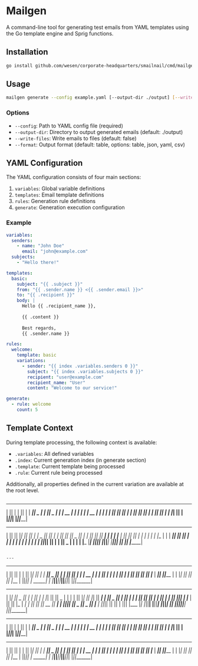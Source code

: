 # Mailgen

A command-line tool for generating test emails from YAML templates using the Go template engine and Sprig functions.

## Installation

```bash
go install github.com/wesen/corporate-headquarters/smailnail/cmd/mailgen@latest
```

## Usage

```bash
mailgen generate --config example.yaml [--output-dir ./output] [--write-files]
```

### Options

- `--config`: Path to YAML config file (required)
- `--output-dir`: Directory to output generated emails (default: ./output)
- `--write-files`: Write emails to files (default: false)
- `--format`: Output format (default: table, options: table, json, yaml, csv)

## YAML Configuration

The YAML configuration consists of four main sections:

1. `variables`: Global variable definitions
2. `templates`: Email template definitions
3. `rules`: Generation rule definitions
4. `generate`: Generation execution configuration

### Example

```yaml
variables:
  senders:
    - name: "John Doe"
      email: "john@example.com"
  subjects:
    - "Hello there!"

templates:
  basic:
    subject: "{{ .subject }}"
    from: "{{ .sender.name }} <{{ .sender.email }}>"
    to: "{{ .recipient }}"
    body: |
      Hello {{ .recipient_name }},
      
      {{ .content }}
      
      Best regards,
      {{ .sender.name }}

rules:
  welcome:
    template: basic
    variations:
      - sender: "{{ index .variables.senders 0 }}"
        subject: "{{ index .variables.subjects 0 }}"
        recipient: "user@example.com"
        recipient_name: "User"
        content: "Welcome to our service!"

generate:
  - rule: welcome
    count: 5
```

## Template Context

During template processing, the following context is available:

- `.variables`: All defined variables
- `.index`: Current generation index (in generate section)
- `.template`: Current template being processed
- `.rule`: Current rule being processed

Additionally, all properties defined in the current variation are available at the root level.
```

```
 _______  _______    _______  _______ 
|       ||       |  |       ||       |
|    ___||   _   |  |    ___||   _   |
|   | __ |  | |  |  |   | __ |  | |  |
|   ||  ||  |_|  |  |   ||  ||  |_|  |
|   |_| ||       |  |   |_| ||       |
|_______||_______|  |_______||_______|
 _______  _______  __   __  _______  ___      _______  _______  _______ 
|       ||       ||  |_|  ||       ||   |    |   _   ||       ||       |
|_     _||    ___||       ||    _  ||   |    |  |_|  ||_     _||    ___|
  |   |  |   |___ |       ||   |_| ||   |    |       |  |   |  |   |___ 
  |   |  |    ___||       ||    ___||   |___ |       |  |   |  |    ___|
  |   |  |   |___ | ||_|| ||   |    |       ||   _   |  |   |  |   |___ 
  |___|  |_______||_|   |_||___|    |_______||__| |__|  |___|  |_______|
```

---

```
 _______  _______  ___      _______  __   __  _______ 
|       ||       ||   |    |       ||  |_|  ||       |
|    ___||   _   ||   |    |    ___||       ||  _____|
|   | __ |  | |  ||   |    |   |___ |       || |_____ 
|   ||  ||  |_|  ||   |___ |    ___||       ||_____  |
|   |_| ||       ||       ||   |___ | ||_|| | _____| |
|_______||_______||_______||_______||_|   |_||_______|
 __   __  _______  ___   _  _______    __   __  _______  ______   _______ 
|  |_|  ||   _   ||   | | ||       |  |  |_|  ||       ||    _ | |       |
|       ||  |_|  ||   |_| ||    ___|  |       ||   _   ||   | || |    ___|
|       ||       ||      _||   |___   |       ||  | |  ||   |_|| |   |___ 
|       ||       ||     |_ |    ___|  |       ||  |_|  ||    __ ||    ___|
| ||_|| ||   _   ||    _  ||   |___   | ||_|| ||       ||   |  |||   |___ 
|_|   |_||__| |__||___| |_||_______|  |_|   |_||_______||___|  |||_______|
 _______  _______    _______  _______ 
|       ||       |  |       ||       |
|    ___||   _   |  |    ___||   _   |
|   | __ |  | |  |  |   | __ |  | |  |
|   ||  ||  |_|  |  |   ||  ||  |_|  |
|   |_| ||       |  |   |_| ||       |
|_______||_______|  |_______||_______|
 _______  _______  ___      _______  __   __  _______ 
|       ||       ||   |    |       ||  |_|  ||       |
|    ___||   _   ||   |    |    ___||       ||  _____|
|   | __ |  | |  ||   |    |   |___ |       || |_____ 
|   ||  ||  |_|  ||   |___ |    ___||       ||_____  |
|   |_| ||       ||       ||   |___ | ||_|| | _____| |
|_______||_______||_______||_______||_|   |_||_______|
```
